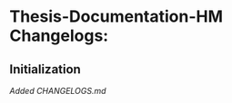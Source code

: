 Thesis-Documentation-HM Changelogs:
==============

Initialization
--------------

*Added CHANGELOGS.md*

